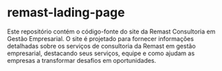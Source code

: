 # remast-lading-page
Este repositório contém o código-fonte do site da Remast Consultoria em Gestão Empresarial. O site é projetado para fornecer informações detalhadas sobre os serviços de consultoria da Remast em gestão empresarial, destacando seus serviços, equipe e como ajudam as empresas a transformar desafios em oportunidades.
